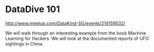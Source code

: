 DataDive 101
============

<http://www.meetup.com/DataKind-SG/events/214159532/>

We will walk through an interesting example from the book Machine Learning for Hackers. We will look at the documented reports of UFO sightings in China.
